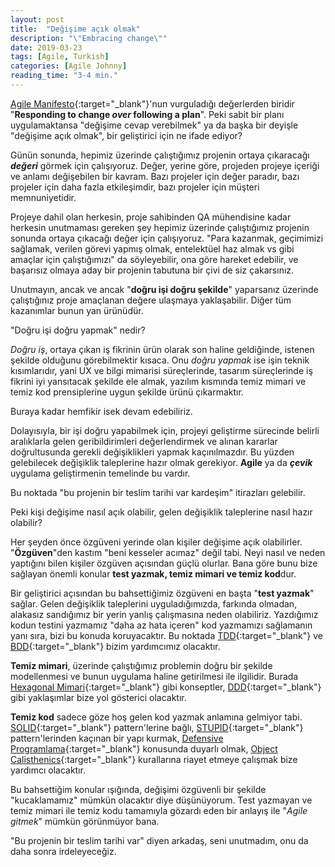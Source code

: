 ```yaml
---
layout: post
title:  "Değişime açık olmak"
description: "\"Embracing change\""
date: 2019-03-23
tags: [Agile, Turkish]
categories: [Agile Johnny]
reading_time: "3-4 min."
---
```



[Agile Manifesto](https://agilemanifesto.org/){:target="_blank"}'nun vurguladığı değerlerden biridir "**Responding to change _over_ following a plan**". Peki sabit bir planı uygulamaktansa "değişime cevap verebilmek" ya da başka bir deyişle "değişime açık olmak", bir geliştirici için ne ifade ediyor?


Günün sonunda, hepimiz üzerinde çalıştığımız projenin ortaya çıkaracağı **_değeri_** görmek için çalışıyoruz. Değer, yerine göre, projeden projeye içeriği ve anlamı değişebilen bir kavram. Bazı projeler için değer paradır, bazı projeler için daha fazla etkileşimdir, bazı projeler için müşteri memnuniyetidir. 

Projeye dahil olan herkesin, proje sahibinden QA mühendisine kadar herkesin unutmaması gereken şey hepimiz üzerinde çalıştığımız projenin sonunda ortaya çıkacağı değer için çalışıyoruz. "Para kazanmak, geçimimizi sağlamak, verilen görevi yapmış olmak, entelektüel haz almak vs gibi amaçlar için çalıştığımızı" da söyleyebilir, ona göre hareket edebilir, ve başarısız olmaya aday bir projenin tabutuna bir çivi de siz çakarsınız. 


Unutmayın, ancak ve ancak "**doğru işi doğru şekilde**" yaparsanız üzerinde çalıştığınız proje amaçlanan değere ulaşmaya yaklaşabilir. Diğer tüm kazanımlar bunun yan ürünüdür.

"Doğru işi doğru yapmak" nedir? 

_Doğru iş_, ortaya çıkan iş fikrinin ürün olarak son haline geldiğinde, istenen şekilde olduğunu görebilmektir kısaca. Onu _doğru yapmak_ ise işin teknik kısımlarıdır, yani UX ve bilgi mimarisi süreçlerinde, tasarım süreçlerinde iş fikrini iyi yansıtacak şekilde ele almak, yazılım kısmında temiz mimari ve temiz kod prensiplerine uygun şekilde ürünü çıkarmaktır.


Buraya kadar hemfikir isek devam edebiliriz.

Dolayısıyla, bir işi doğru yapabilmek için, projeyi geliştirme sürecinde belirli aralıklarla gelen geribildirimleri değerlendirmek ve alınan kararlar doğrultusunda gerekli değişiklikleri yapmak kaçınılmazdır. Bu yüzden gelebilecek değişiklik taleplerine hazır olmak gerekiyor. **Agile** ya da **_çevik_** uygulama geliştirmenin temelinde bu vardır. 

Bu noktada "bu projenin bir teslim tarihi var kardeşim" itirazları gelebilir.
 
Peki kişi değişime nasıl açık olabilir, gelen değişiklik taleplerine nasıl hazır olabilir?

Her şeyden önce özgüveni yerinde olan kişiler değişime açık olabilirler. "**Özgüven**"den kastım "beni kesseler acımaz" değil tabi. Neyi nasıl ve neden yaptığını bilen kişiler özgüven açısından güçlü olurlar. Bana göre bunu bize sağlayan önemli konular **test yazmak, temiz mimari ve temiz kod**dur.


Bir geliştirici açısından bu bahsettiğimiz özgüveni en başta "**test yazmak**" sağlar. Gelen değişiklik taleplerini uyguladığımızda, farkında olmadan, alakasız sandığımız bir yerin yanlış çalışmasına neden olabiliriz. Yazdığımız kodun testini yazmamız "daha az hata içeren" kod yazmamızı sağlamanın yanı sıra, bizi bu konuda koruyacaktır. Bu noktada [TDD](https://www.jamesshore.com/Agile-Book/test_driven_development.html){:target="_blank"} ve [BDD](https://docs.cucumber.io/bdd/overview/){:target="_blank"} bizim yardımcımız olacaktır.

**Temiz mimari**, üzerinde çalıştığımız problemin doğru bir şekilde modellenmesi ve bunun uygulama haline getirilmesi ile ilgilidir. Burada [Hexagonal Mimari](https://fideloper.com/hexagonal-architecture){:target="_blank"} gibi konseptler, [DDD](https://www.infoq.com/minibooks/domain-driven-design-quickly){:target="_blank"} gibi yaklaşımlar bize yol gösterici olacaktır.

**Temiz kod** sadece göze hoş gelen kod yazmak anlamına gelmiyor tabi. [SOLID](http://butunclebob.com/ArticleS.UncleBob.PrinciplesOfOod){:target="_blank"} pattern'lerine bağlı, [STUPID](https://nikic.github.io/2011/12/27/Dont-be-STUPID-GRASP-SOLID.html){:target="_blank"} pattern'lerinden kaçınan bir yapı kurmak, [Defensive Programlama](https://ocramius.github.io/extremely-defensive-php/#/){:target="_blank"} konusunda duyarlı olmak, [Object Calisthenics](https://www.cs.helsinki.fi/u/luontola/tdd-2009/ext/ObjectCalisthenics.pdf){:target="_blank"} kurallarına riayet etmeye çalışmak bize yardımcı olacaktır.

Bu bahsettiğim konular ışığında, değişimi özgüvenli bir şekilde "kucaklamamız" mümkün olacaktır diye düşünüyorum. Test yazmayan ve temiz mimari ile temiz kodu tamamıyla gözardı eden bir anlayış ile "_Agile gitmek_" mümkün görünmüyor bana.

"Bu projenin bir teslim tarihi var" diyen arkadaş, seni unutmadım, onu da daha sonra irdeleyeceğiz.

